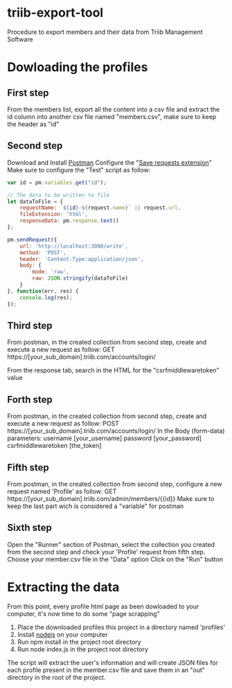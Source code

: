# triib-export-tool
Procedure to export members and their data from Triib Management Software

# Dowloading the profiles
## First step
From the members list, export all the content into a csv file and extract the id column into another csv file named "members.csv", make sure to keep the header as "id"

## Second step
Download and Install [Postman](https://www.postman.com/)
Configure the "[Save requests extension](https://blog.postman.com/write-to-your-local-file-system-using-a-postman-collection/)"
Make sure to configure the "Test" script as follow:
```javascript
var id = pm.variables.get("id");

// The data to be written to file
let dataToFile = {
    requestName: `${id}-${request.name}` || request.url,
    fileExtension: 'html',
    responseData: pm.response.text()
};

pm.sendRequest({
    url: 'http://localhost:3000/write',
    method: 'POST',
    header: 'Content-Type:application/json',
    body: {
        mode: 'raw',
        raw: JSON.stringify(dataToFile)
    }
}, function(err, res) {
    console.log(res);
});
```

## Third step
From postman, in the created collection from second step, create and execute a new request as follow:
GET https://[your_sub_domain].triib.com/accounts/login/

From the response tab, search in the HTML for the "csrfmiddlewaretoken" value

## Forth step
From postman, in the created collection from second step, create and execute a new request as follow:
POST https://[your_sub_domain].triib.com/accounts/login/
In the Body (form-data) parameters:
username [your_username]
password [your_password]
csrfmiddlewaretoken [the_token]

## Fifth step
From postman, in the created collection from second step, configure a new request named 'Profile' as follow:
GET https://[your_sub_domain].triib.com/admin/members/{{id}}
Make sure to keep the last part wich is considered a "variable" for postman

## Sixth step
Open the "Runner" section of Postman, select the collection you created from the second step and check your 'Profile' request from fifth step.
Choose your member.csv file in the "Data" option
Click on the "Run" button

# Extracting the data
From this point, every profile html page as been dowloaded to your computer, it's now time to do some "page scrapping"

1. Place the downloaded profiles this project in a directory named 'profiles'
1. Install [nodejs](https://nodejs.org/en/) on your computer
1. Run npm install in the project root directory
1. Run node index.js in the project root directory

The script will extract the user's information and will create JSON files for each profile present in the member.csv file and save them in an "out" directory in the root of the project.
